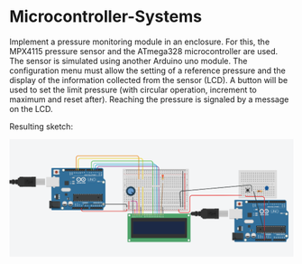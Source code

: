 # Microcontroller-Systems
Implement a pressure monitoring module in an enclosure. For this, the MPX4115 pressure sensor and the ATmega328 microcontroller are used. The sensor is simulated using another Arduino uno module. The configuration menu must allow the setting of a reference pressure and the display of the information collected from the sensor (LCD). A button will be used to set the limit pressure (with circular operation, increment to maximum and reset after). Reaching the pressure is signaled by a message on the LCD.

Resulting sketch:

![Image of Thinkercad](https://github.com/ArianaAnd/Microcontroller-Systems/blob/master/ThinkercadSketch.png)
